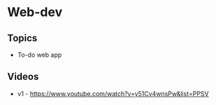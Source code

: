# Web-dev
## Topics
- To-do web app
  

## Videos
- v1 - https://www.youtube.com/watch?v=y51Cv4wnsPw&list=PPSV
